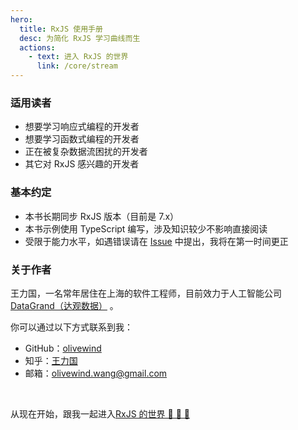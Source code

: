 ```yaml
---
hero:
  title: RxJS 使用手册
  desc: 为简化 RxJS 学习曲线而生
  actions:
    - text: 进入 RxJS 的世界
      link: /core/stream
---
```


### 适用读者

- 想要学习响应式编程的开发者
- 想要学习函数式编程的开发者
- 正在被复杂数据流困扰的开发者
- 其它对 RxJS 感兴趣的开发者

### 基本约定

- 本书长期同步 RxJS 版本（目前是 7.x）
- 本书示例使用 TypeScript 编写，涉及知识较少不影响直接阅读
- 受限于能力水平，如遇错误请在 [Issue](https://github.com/olivewind/learning-rxjs/issues/new) 中提出，我将在第一时间更正

### 关于作者

王力国，一名常年居住在上海的软件工程师，目前效力于人工智能公司 [DataGrand（达观数据）](http://www.datagrand.com/) 。

你可以通过以下方式联系到我：

- GitHub：[olivewind](https://github.com/olivewind)
- 知乎：[王力国](https://www.zhihu.com/people/san-huan-mei-you-shao)
- 邮箱：olivewind.wang@gmail.com

<br/>

从现在开始，跟我一起进入[RxJS 的世界 🎉 🎉 🎉](./core/stream)

